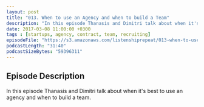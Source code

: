 ```yaml
---
layout: post
title: "013. When to use an Agency and when to build a Team"
description: "In this episode Thanasis and Dimitri talk about when it's best to use an agency and when to build a team."
date: 2017-03-08 11:00:00 +0300
tags : [startups, agency, contract, team, recruiting]
episodeFile: "https://s3.amazonaws.com/listenshiprepeat/013-when-to-use-an-agency-and-when-to-build-a-team.mp3"
podcastLength: "31:40"
podcastSizeBytes: "59396311"
---
```


## Episode Description

In this episode Thanasis and Dimitri talk about when it's best to use an agency and when to build a team.
